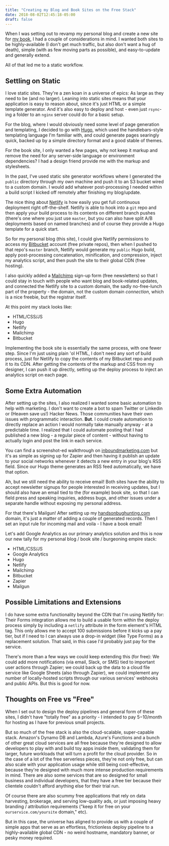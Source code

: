 ```yaml
---
title: "Creating my Blog and Book Sites on the Free Stack"
date: 2018-08-02T12:45:18-05:00
draft: false
---
```


When I was setting out to revamp my personal blog and create a new site for [my book](https://handsonbughunting.com), I had a couple of considerations in mind. I wanted both sites to be highly-available (I don't get much traffic, but also don't want a hug of death), simple (with as few moving parts as possible), and easy-to-update and generally extend.

All of that led me to a static workflow.

## Settling on Static
I love static sites. They're a zen koan in a universe of epics: As large as they need to be (and no larger). Leaning into static sites means that your application is easy to reason about, since it's just HTML or a simple template generator. And it's also easy to deploy and host - even just `rsync`-ing a folder to an `nginx` server could do for a basic setup.

For the blog, where I would obviously need some level of page generation and templating, I decided to go with [Hugo](https://gohugo.io/), which used the handlebars-style templating language I'm familiar with, and could generate pages searingly quick, backed up by a simple directory format and a good stable of themes.

For the book site, I only wanted a few pages, why not keep it markup and remove the need for any server-side language or environment dependencies? I had a design friend provide me with the markup and stylesheets.

In the past, I've used static site generator workflows where I generated the `public` directory through my own machine and push it to an S3 bucket wired to a custom domain. I would add whatever post-processing I needed within a build script I kicked off remotely after finishing my blog/update.

The nice thing about [Netlify](https://www.netlify.com/) is how easily you get full continuous deployment right off-the-shelf. Netlify is able to hook into a `git` repo and then apply your build process to its contents on different branch pushes (there's one where you just use `master`, but you can also have split A/B deployments based on named branches) and of course they provide a Hugo template for a quick start.

So for my personal blog (this site), I could give Netlify permissions to access my [Bitbucket](https://bitbucket.org/) account (free private repos), then when I pushed to that repo's `master` branch, Netlify would generate my `public` Hugo build, apply post-processing concatenation, minification, and compression, inject my analytics script, and then push the site to their global CDN (free hosting).

I also quickly added a [Mailchimp](https://mailchimp.com/) sign-up form (free newsletters) so that I could stay in touch with people who want blog and book-related updates, and connected the Netlify site to a custom domain, the sadly no-free-lunch part of the property - the domain, not the custom domain *connection*, which is a nice freebie, but the registrar itself.

At this point my stack looks like:

- HTML/CSS/JS
- Hugo
- Netlify
- Mailchimp
- Bitbucket

Implementing the book site is essentially the same process, with one fewer step. Since I'm just using plain 'ol HTML, I don't need any sort of build process, just for Netlify to copy the contents of my Bitbucket repo and push it to its CDN. After getting the contents of the markup and CSS from my designer, I can push it up directly, setting up the deploy process to inject an analytics script on each page.

## Some Extra Automation
After setting up the sites, I also realized I wanted some basic automation to help with marketing. I don't want to create a bot to spam Twitter or Linkedin or (Heaven save us!) Hacker News. Those communities have their own issues with programmatic interaction. **But**. I could create automation to directly replace an action I would normally take manually anyway - at a predictable time. I realized that I could automate posting that I had published a new blog - a regular piece of content - without having to actually login and post the link in each service.

You can find a screenshot-ed walkthrough on [inboundmarketing.com](https://www.inboundnow.com/using-automation-auto-publish-twitter-facebook-linked/) but it's as simple as signing up for Zapier and then having it publish an update to your social networks whenever it detects a new entry in your blog's RSS field. Since our Hugo theme generates an RSS feed automatically, we have that option.

Ah, but we still need the ability to receive email! Both sites have the ability to accept newsletter signups for people interested in receiving updates, but I should also have an email tied to the (for example) book site, so that I can field press and speaking inquiries, address bugs, and other issues under a separate handle without exposing my personal address.

For that there's Mailgun! After setting up my [handsonbughunting.com](https://handsonbughunt.com) domain, it's just a matter of adding a couple of generated records. Then I set an input rule for incoming mail and voila - I have a book email!

Let's add Google Analytics as our primary analytics solution and this is now our new tally for my personal blog / book site / burgeoning empire stack:

- HTML/CSS/JS
- Google Analytics
- Hugo
- Netlify
- Mailchimp
- Bitbucket
- Zapier
- Mailgun

## Possible Limitations and Extensions
I do have some extra functionality beyond the CDN that I'm using Netlify for: Their Forms integration allows me to build a usable form within the deploy process simply by including a `netlify` attribute in the form element's HTML tag. This only allows me to accept 100 submissions before it kicks up a pay tier, but if I need to I can always use a drop-in widget (like Type Forms) as a replacement solution. That said, in this case I'd probably just pay for the service.

There's more than a few ways we could keep extending this (for free): We could add more notifications (via email, Slack, or SMS) tied to important user actions through Zapier; we could back up the data to a cloud file service like Google Sheets (also through Zapier), we could implement any number of locally-hosted scripts through our various services' webhooks and public APIs. But this is good for now.

## Thoughts on Free vs "Free"
When I set out to design the deploy pipelines and general form of these sites, I didn't have "totally free" as a priority - I intended to pay $5-$10/month for hosting as I have for previous small projects.

But so much of the free stack is also the cloud-scalable, super-capable stack. Amazon's Dynamo DB and Lambda, Azure's Functions and a bunch of other great cloud services are all free because they're designed to allow developers to play with and build toy apps inside them, validating them for larger, future workloads that will turn a profit for the cloud provider. So in the case of a lot of the free serverless pieces, they're not only free, but can also scale with your application usage while still being cost-effective, because they're designed with much more intense production requirements in mind. There are also some services that are so designed for small business and individual developers, that they have a free tier because their clientele couldn't afford anything else for their trial run.

Of course there are also scummy free applications that rely on data harvesting, brokerage, and serving low-quality ads, or just imposing heavy branding / attribution requirements ("keep it for free on your `ourservice.com/yoursite` domain," etc). 

But in this case, the universe has aligned to provide us with a couple of simple apps that serve as an effortless, frictionless deploy pipeline to a highly-available global CDN - no weird hostname, mandatory banner, or pesky money required.

